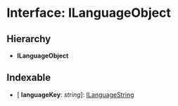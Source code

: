 # Interface: ILanguageObject

## Hierarchy

* **ILanguageObject**

## Indexable

* \[ **languageKey**: *string*\]: [ILanguageString](../globals.md#ilanguagestring)
